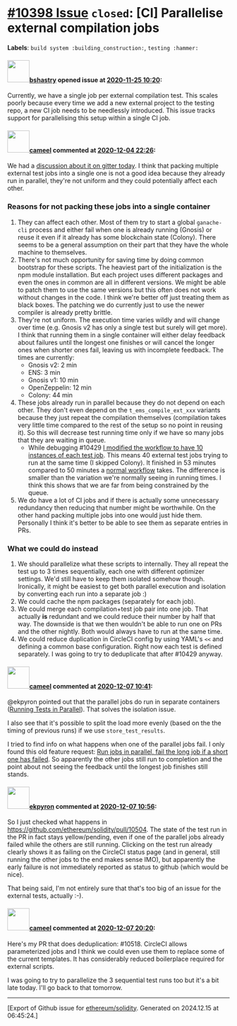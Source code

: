 # [\#10398 Issue](https://github.com/ethereum/solidity/issues/10398) `closed`: [CI] Parallelise external compilation jobs
**Labels**: `build system :building_construction:`, `testing :hammer:`


#### <img src="https://avatars.githubusercontent.com/u/2388185?v=4" width="50">[bshastry](https://github.com/bshastry) opened issue at [2020-11-25 10:20](https://github.com/ethereum/solidity/issues/10398):

Currently, we have a single job per external compilation test. This scales poorly because every time we add a new external project to the testing repo, a new CI job needs to be needlessly introduced. This issue tracks support for parallelising this setup within a single CI job.

#### <img src="https://avatars.githubusercontent.com/u/137030?v=4" width="50">[cameel](https://github.com/cameel) commented at [2020-12-04 22:26](https://github.com/ethereum/solidity/issues/10398#issuecomment-739056871):

We had a [discussion about it on gitter today](https://gitter.im/ethereum/solidity-dev?at=5fca3c6b89c5424e7959c35c). I think that packing multiple external test jobs into a single one is not a good idea because they already run in parallel, they're not uniform and they could potentially affect each other.

### Reasons for not packing these jobs into a single container
1. They can affect each other. Most of them try to start a global `ganache-cli` process and either fail when one is already running (Gnosis) or reuse it even if it already has some blockchain state (Colony). There seems to be a general assumption on their part that they have the whole machine to themselves.
2. There's not much opportunity for saving time by doing common bootstrap for these scripts. The heaviest part of the initialization is the npm module installation. But each project uses different packages and even the ones in common are all in different versions. We might be able to patch them to use the same versions but this often does not work without changes in the code. I think we're better off just treating them as black boxes. The patching we do currently just to use the newer compiler is already pretty brittle.
3. They're not uniform. The execution time varies wildly and will change over time (e.g. Gnosis v2 has only a single test but surely will get more). I think that running them in a single container will either delay feedback about failures until the longest one finishes or will cancel the longer ones when shorter ones fail, leaving us with incomplete feedback. The times are currently:
    - Gnosis v2: 2 min
    - ENS: 3 min
    - Gnosis v1: 10 min
    - OpenZeppelin: 12 min
    - Colony: 44 min
4. These jobs already run in parallel because they do not depend on each other. They don't even depend on the `t_ems_compile_ext_xxx` variants because they just repeat the compilation themselves (compilation takes very little time compared to the rest of the setup so no point in reusing it). So this will decrease test running time only if we have so many jobs that they are waiting in queue.
    - While debugging #10429 [I modified the workflow to have 10 instances of each test job](https://app.circleci.com/pipelines/github/ethereum/solidity/11175/workflows/3fc38283-1878-442f-a69b-30948d635f1e). This means 40 external test jobs trying to run at the same time (I skipped Colony). It finished in 53 minutes compared to 50 minutes a [normal workflow](https://app.circleci.com/pipelines/github/ethereum/solidity/11175/workflows/3fc38283-1878-442f-a69b-30948d635f1e) takes. The difference is smaller than the variation we're normally seeing in running times. I think this shows that we are far from being constrained by the queue.
5. We do have a lot of CI jobs and if there is actually some unnecessary redundancy then reducing that number might be worthwhile. On the other hand packing multiple jobs into one would just hide them. Personally I think it's better to be able to see them as separate entries in PRs.

### What we could do instead
1. We should parallelize what these scripts to internally. They all repeat the test up to 3 times sequentially, each one with different optimizer settings. We'd still have to keep them isolated somehow though. Ironically, it might be easiest to get both parallel execution and isolation by converting each run into a separate job :)
2. We could cache the npm packages (separately for each job).
3. We could merge each compilation+test job pair into one job. That actually **is** redundant and we could reduce their number by half that way. The downside is that we then wouldn't be able to run one on PRs and the other nightly. Both would always have to run at the same time.
4. We could reduce duplication in CircleCI config by using YAML's `<<` and defining a common base configuration. Right now each test is defined separately. I was going to try to deduplicate that after #10429 anyway.

#### <img src="https://avatars.githubusercontent.com/u/137030?v=4" width="50">[cameel](https://github.com/cameel) commented at [2020-12-07 10:41](https://github.com/ethereum/solidity/issues/10398#issuecomment-739834754):

@ekpyron pointed out that the parallel jobs do run in separate containers ([Running Tests in Parallel](https://circleci.com/docs/2.0/parallelism-faster-jobs/#other-ways-to-split-tests)). That solves the isolation issue.

I also see that it's possible to split the load more evenly (based on the the timing of previous runs) if we use `store_test_results`.

I tried to find info on what happens when one of the parallel jobs fail. I only found this old feature request: [Run jobs in parallel, fail the long job if a short one has failed](https://ideas.circleci.com/cloud-feature-requests/p/run-jobs-in-parallel-fail-the-long-job-if-a-short-one-has-failed). So apparently the other jobs still run to completion and the point about not seeing the feedback until the longest job finishes still stands.

#### <img src="https://avatars.githubusercontent.com/u/1347491?v=4" width="50">[ekpyron](https://github.com/ekpyron) commented at [2020-12-07 10:56](https://github.com/ethereum/solidity/issues/10398#issuecomment-739842116):

So I just checked what happens in https://github.com/ethereum/solidity/pull/10504.
The state of the test run in the PR in fact stays yellow/pending, even if one of the parallel jobs already failed while the others are still running. Clicking on the test run already clearly shows it as failing on the CircleCI status page (and in general, still running the other jobs to the end makes sense IMO), but apparently the early failure is not immediately reported as status to github (which would be nice).

That being said, I'm not entirely sure that that's too big of an issue for the external tests, actually :-).

#### <img src="https://avatars.githubusercontent.com/u/137030?v=4" width="50">[cameel](https://github.com/cameel) commented at [2020-12-07 20:20](https://github.com/ethereum/solidity/issues/10398#issuecomment-740157186):

Here's my PR that does deduplication: #10518. CircleCI allows parameterized jobs and I think we could even use them to replace some of the current templates. It has considerably reduced boilerplace required for external scripts.

I was going to try to parallelize the 3 sequential test runs too but it's a bit late today. I'll go back to that tomorrow.


-------------------------------------------------------------------------------



[Export of Github issue for [ethereum/solidity](https://github.com/ethereum/solidity). Generated on 2024.12.15 at 06:45:24.]
